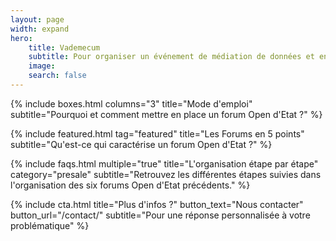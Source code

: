 ```yaml
---
layout: page
width: expand
hero:
    title: Vademecum
    subtitle: Pour organiser un événement de médiation de données et encourager le rôle actif de la société civile dans la réutilisation des données publiques.
    image: 
    search: false
---
```


{% include boxes.html columns="3" title="Mode d'emploi" subtitle="Pourquoi et comment mettre en place un forum Open d'Etat ?" %}

{% include featured.html tag="featured" title="Les Forums en 5 points" subtitle="Qu'est-ce qui caractérise un forum Open d'Etat ?" %}

<!--- {% include videos.html columns="2" title="Video Tutorials" subtitle="Watch screencasts to get you started fast with Jekyll" %} --->

{% include faqs.html multiple="true" title="L'organisation étape par étape" category="presale" subtitle="Retrouvez les différentes étapes suivies dans l'organisation des six forums Open d'Etat précédents." %}

<!--- {% include team.html authors="evan, john, sara, alex, tom, daniel" title="We are here to help" subtitle="Our team is just an email away ready to answer your questions" %} --->

{% include cta.html title="Plus d'infos ?" button_text="Nous contacter" button_url="/contact/" subtitle="Pour une réponse personnalisée à votre problématique" %}

